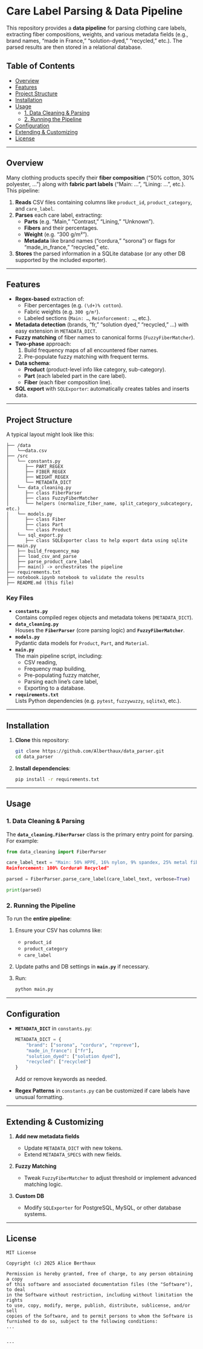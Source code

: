 
# Care Label Parsing & Data Pipeline

This repository provides a **data pipeline** for parsing clothing care labels, extracting fiber compositions, weights, and various metadata fields (e.g., brand names, “made in France,” “solution-dyed,” “recycled,” etc.). The parsed results are then stored in a relational database.

## Table of Contents

- [Overview](#overview)
- [Features](#features)
- [Project Structure](#project-structure)
- [Installation](#installation)
- [Usage](#usage)
  - [1. Data Cleaning & Parsing](#1-data-cleaning--parsing)
  - [2. Running the Pipeline](#2-running-the-pipeline)
- [Configuration](#configuration)
- [Extending & Customizing](#extending--customizing)
- [License](#license)

---

## Overview

Many clothing products specify their **fiber composition** (“50% cotton, 30% polyester, …”) along with **fabric part labels** (“Main: …”, “Lining: …”, etc.). This pipeline:

1. **Reads** CSV files containing columns like `product_id`, `product_category`, and `care_label`.
2. **Parses** each care label, extracting:
   - **Parts** (e.g. “Main,” “Contrast,” “Lining,” “Unknown”).
   - **Fibers** and their percentages.
   - **Weight** (e.g. “300 g/m²”).
   - **Metadata** like brand names (“cordura,” “sorona”) or flags for “made_in_france,” “recycled,” etc.
3. **Stores** the parsed information in a SQLite database (or any other DB supported by the included exporter).

---

## Features

- **Regex-based** extraction of:
  - Fiber percentages (e.g. `(\d+)% cotton`).
  - Fabric weights (e.g. `300 g/m²`).
  - Labeled sections (`Main: …`, `Reinforcement: …`, etc.).
- **Metadata detection** (brands, “fr,” “solution dyed,” “recycled,” …) with easy extension in `METADATA_DICT`.
- **Fuzzy matching** of fiber names to canonical forms (`FuzzyFiberMatcher`).
- **Two-phase** approach:
  1. Build frequency maps of all encountered fiber names.
  2. Pre-populate fuzzy matching with frequent terms.
- **Data schema**:
  - **Product** (product-level info like category, sub-category).
  - **Part** (each labeled part in the care label).
  - **Fiber** (each fiber composition line).
- **SQL export** with `SQLExporter`: automatically creates tables and inserts data.

---

## Project Structure

A typical layout might look like this:

```
├── /data
│   └──data.csv
├── /src
│   └── constants.py
│      ├── PART_REGEX
│      ├── FIBER_REGEX
│      ├── WEIGHT_REGEX
│      └── METADATA_DICT
│   └── data_cleaning.py
│      ├── class FiberParser
│      ├── class FuzzyFiberMatcher
│      └── helpers (normalize_fiber_name, split_category_subcategory, etc.)
│   └── models.py
│      ├── class Fiber
│      ├── class Part
│      └── class Product
│   └── sql_export.py
│      ├── class SQLExporter class to help export data using sqlite
├── main.py
│   ├── build_frequency_map
│   ├── load_csv_and_parse
│   ├── parse_product_care_label
│   ├── main() -> orchestrates the pipeline
├── requirements.txt
├── notebook.ipynb notebook to validate the results
├── README.md (this file)

```

### Key Files

- **`constants.py`**  
  Contains compiled regex objects and metadata tokens (`METADATA_DICT`).
- **`data_cleaning.py`**  
  Houses the **`FiberParser`** (core parsing logic) and **`FuzzyFiberMatcher`**.  
- **`models.py`**  
  Pydantic data models for `Product`, `Part`, and `Material`.  
- **`main.py`**  
  The main pipeline script, including:
  - CSV reading,
  - Frequency map building,
  - Pre-populating fuzzy matcher,
  - Parsing each line’s care label,
  - Exporting to a database.  
- **`requirements.txt`**  
  Lists Python dependencies (e.g. `pytest`, `fuzzywuzzy`, `sqlite3`, etc.).

---

## Installation

1. **Clone** this repository:

   ```bash
   git clone https://github.com/Alberthaux/data_parser.git
   cd data_parser
   ```

2. **Install dependencies**:

   ```bash
   pip install -r requirements.txt
   ```

---

## Usage

### 1. Data Cleaning & Parsing

The **`data_cleaning.FiberParser`** class is the primary entry point for parsing. For example:

```python
from data_cleaning import FiberParser

care_label_text = "Main: 50% HPPE, 16% nylon, 9% spandex, 25% metal fibre...
Reinforcement: 100% Cordura® Recycled"

parsed = FiberParser.parse_care_label(care_label_text, verbose=True)

print(parsed)
```

### 2. Running the Pipeline

To run the **entire pipeline**:

1. Ensure your CSV has columns like:
   - `product_id`
   - `product_category`
   - `care_label`
2. Update paths and DB settings in **`main.py`** if necessary.
3. Run:

   ```bash
   python main.py
   ```

---

## Configuration

- **`METADATA_DICT`** in `constants.py`:
  ```python
  METADATA_DICT = {
      "brand": ["sorona", "cordura", "repreve"],
      "made_in_france": ["fr"],
      "solution_dyed": ["solution dyed"],
      "recycled": ["recycled"]
  }
  ```
  Add or remove keywords as needed.

- **Regex Patterns** in `constants.py` can be customized if care labels have unusual formatting.

---

## Extending & Customizing

1. **Add new metadata fields**  
   - Update `METADATA_DICT` with new tokens.
   - Extend `METADATA_SPECS` with new fields.

2. **Fuzzy Matching**  
   - Tweak `FuzzyFiberMatcher` to adjust threshold or implement advanced matching logic.

3. **Custom DB**  
   - Modify `SQLExporter` for PostgreSQL, MySQL, or other database systems.

---

## License

```
MIT License

Copyright (c) 2025 Alice Berthaux

Permission is hereby granted, free of charge, to any person obtaining a copy
of this software and associated documentation files (the "Software"), to deal
in the Software without restriction, including without limitation the rights
to use, copy, modify, merge, publish, distribute, sublicense, and/or sell
copies of the Software, and to permit persons to whom the Software is
furnished to do so, subject to the following conditions:
...


---

